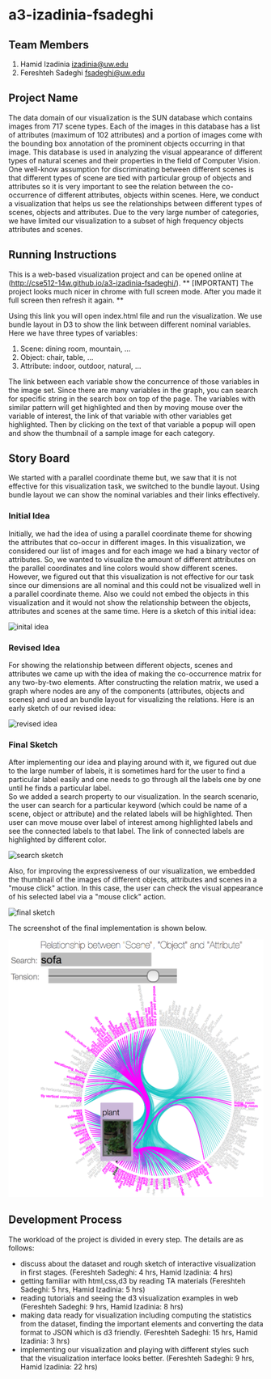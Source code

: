 a3-izadinia-fsadeghi
===============

## Team Members

1. Hamid Izadinia izadinia@uw.edu
2. Fereshteh Sadeghi fsadeghi@uw.edu

## Project Name

The data domain of our visualization is the SUN database which contains images from 717 scene types. Each of the images in this database has a list of attributes (maximum of 102 attributes) and a portion of images come with the bounding box annotation of the prominent objects occurring in that image. This database is used in analyzing the visual appearance of different types of natural scenes and their properties in the field of Computer Vision. One well-know assumption for discriminating between different scenes is that different types of scene are tied with particular group of objects and attributes so it is very important to see the relation between the co-occurrence of different attributes, objects within scenes. Here, we conduct a visualization that helps us see the relationships between different types of scenes, objects and attributes. Due to the very large number of categories, we have limited our visualization to a subset of high frequency objects attributes and scenes.


## Running Instructions

This is a web-based visualization project and can be opened online at (http://cse512-14w.github.io/a3-izadinia-fsadeghi/). 
** [IMPORTANT] The project looks much nicer in chrome with full screen mode. After you made it full screen then refresh it again. **

Using this link you will open index.html file and run the visualization. We use bundle layout in D3 to show the link between different nominal variables. Here we have three types of variables: 

1) Scene: dining room, mountain, ...
2) Object: chair, table, ...
3) Attribute: indoor, outdoor, natural, ...

The link between each variable show the concurrence of those variables in the image set. Since there are many variables in the graph, you can search for specific string in the search box on top of the page. The variables with similar pattern will get highlighted and then by moving mouse over the variable of interest, the link of that variable with other variables get highlighted. Then by clicking on the text of that variable a popup will open and show the thumbnail of a sample image for each category. 


## Story Board

We started with a parallel coordinate theme but, we saw that it is not effective for this visualization task, we switched to the bundle layout. Using bundle layout we can show the nominal variables and their links effectively.

### Initial Idea

Initially, we had the idea of using a parallel coordinate theme for showing the attributes that co-occur in different images. In this visualization, we considered our list of images and for each image we had a binary vector of attributes. So, we wanted to visualize the amount of different attributes on the parallel coordinates and line colors would show different scenes. However, we figured out that this visualization is not effective for our task since our dimensions are all nominal and this could not be visualized well in a parallel coordinate theme. Also we could not embed the objects in this visualization and it would not show the relationship between the objects, attributes and scenes at the same time. Here is a sketch of this initial idea:

![inital idea](parallel.png "initial idea")

### Revised Idea

For showing the relationship between different objects, scenes and attributes we came up with the idea of making the co-occurrence matrix for any two-by-two elements. After constructing the relation matrix, we used a graph where nodes are any of the components (attributes, objects and scenes) and used an bundle layout for visualizing the relations. Here is an early sketch of our revised idea:

![revised idea](first_sketch.png "revised idea")

### Final Sketch

After implementing our idea and playing around with it, we figured out due to the large number of labels, it is sometimes hard for the user to find a particular label easily and one needs to go through all the labels one by one until he finds a particular label.  
So we added a search property to our visualization. In the search scenario, the user can search for a particular keyword (which could be name of a scene, object or attribute) and the related labels will be highlighted. Then user can move mouse over label of interest among highlighted labels and see the connected labels to that label. The link of connected labels are highlighted by different color. 

![search sketch](search.png "search sketch")

 
Also, for improving the expressiveness of our visualization, we embedded the thumbnail of the images of different objects, attributes and scenes in a "mouse click" action. In this case, the user can check the visual appearance of his selected label via a "mouse click" action.

![final sketch](withThumbnail.png "final sketch")

The screenshot of the final implementation is shown below.

![final screenshot](plant_screenshot.png "final screenshot")


## Development Process

The workload of the project is divided in every step. The details are as follows:

- discuss about the dataset and rough sketch of interactive visualization in first stages. (Fereshteh Sadeghi: 4 hrs, Hamid Izadinia: 4 hrs)
- getting familiar with html,css,d3 by reading TA materials (Fereshteh Sadeghi: 5 hrs, Hamid Izadinia: 5 hrs)
- reading tutorials and seeing the d3 visualization examples in web (Fereshteh Sadeghi: 9 hrs, Hamid Izadinia: 8 hrs)
- making data ready for visualization including computing the statistics from the dataset, finding the important elements and converting the data format to JSON which is d3 friendly. (Fereshteh Sadeghi: 15 hrs, Hamid Izadinia: 3 hrs)
- implementing our visualization and playing with different styles such that the visualization interface looks better. (Fereshteh Sadeghi: 9 hrs, Hamid Izadinia: 22 hrs)

